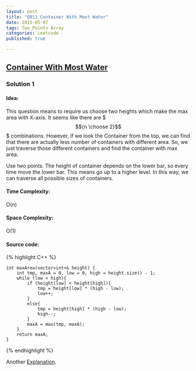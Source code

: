 ```yaml
---
layout: post
title: "Q011 Container With Most Water"
date: 2015-05-07
tags: Two_Points Array
categories: Leetcode
published: true

---
```




## [Container With Most Water ](https://leetcode.com/problems/container-with-most-water/) 

### Solution 1

#### Idea:
This question means to require us choose two heights which make the max area with X-axis. It seems like there are $$${n \choose 2}$$$ combinations. However, if we look the Container from the top, we can find that there are actually less number of containers with different area. So, we just traverse those different containers and find the container with max area.

Use two points. The height of container depends on the lower bar, so every time move the lower bar. This means go up to a higher level. In this way, we can traverse all possible sizes of containers.

#### Time Complexity:
O(n)

#### Space Complexity:
O(1)

#### Source code:
{% highlight C++ %}

    int maxArea(vector<int>& height) {
        int tmp, maxA = 0, low = 0, high = height.size() - 1;
        while (low < high){
            if (height[low] < height[high]){
                tmp = height[low] * (high - low);
                low++;
            }
            else{
                tmp = height[high] * (high - low);
                high--;
            }
            maxA = max(tmp, maxA);
        }
        return maxA;
    }

{% endhighlight %}

Another [Explanation](https://leetcode.com/discuss/11482/yet-another-way-to-see-what-happens-in-the-o-n-algorithm).
